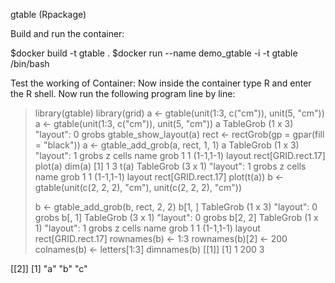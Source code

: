 gtable (Rpackage)

Build and run the container:

$docker build -t gtable .
$docker run --name demo_gtable -i -t gtable /bin/bash

Test the working of Container:
        Now inside the container type R and enter the  R shell.
	Now run the following program line by line:


> library(gtable)
> library(grid)
> a <- gtable(unit(1:3, c("cm")), unit(5, "cm"))
> a <- gtable(unit(1:3, c("cm")), unit(5, "cm"))
> a
TableGrob (1 x 3) "layout": 0 grobs
> gtable_show_layout(a)
> rect <- rectGrob(gp = gpar(fill = "black"))
> a <- gtable_add_grob(a, rect, 1, 1)
> a
TableGrob (1 x 3) "layout": 1 grobs
  z     cells   name               grob
1 1 (1-1,1-1) layout rect[GRID.rect.17]
> plot(a)
> dim(a)
[1] 1 3
> t(a)
TableGrob (3 x 1) "layout": 1 grobs
  z     cells   name               grob
1 1 (1-1,1-1) layout rect[GRID.rect.17]
> plot(t(a))
> b <- gtable(unit(c(2, 2, 2), "cm"), unit(c(2, 2, 2), "cm"))
>
> b <- gtable_add_grob(b, rect, 2, 2)
> b[1, ]
TableGrob (1 x 3) "layout": 0 grobs
> b[, 1]
TableGrob (3 x 1) "layout": 0 grobs
> b[2, 2]
TableGrob (1 x 1) "layout": 1 grobs
  z     cells   name               grob
1 1 (1-1,1-1) layout rect[GRID.rect.17]
> rownames(b) <- 1:3
> rownames(b)[2] <- 200
> colnames(b) <- letters[1:3]
> dimnames(b)
[[1]]
[1]   1 200   3

[[2]]
[1] "a" "b" "c"
